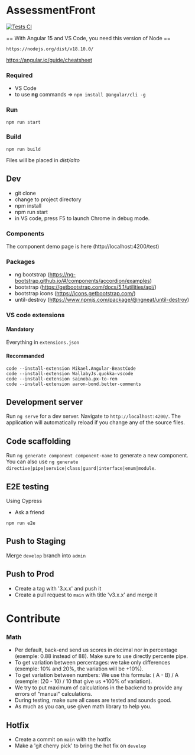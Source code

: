 # AssessmentFront

[![Tests CI](https://github.com/usealto/assessment-front/actions/workflows/node.js.yml/badge.svg)](https://github.com/usealto/assessment-front/actions/workflows/node.js.yml)

== With Angular 15 and VS Code, you need this version of Node ==

    https://nodejs.org/dist/v18.10.0/

https://angular.io/guide/cheatsheet

### Required

- VS Code
- to use **ng** commands => `npm install @angular/cli -g`

### Run

`npm run start`

### Build

`npm run build`

Files will be placed in _dist/alto_

## Dev

- git clone
- change to project directory
- npm install
- npm run start
- in VS code, press F5 to launch Chrome in debug mode.

### Components

The component demo page is here (http://localhost:4200/test)

### Packages

- ng bootstrap (https://ng-bootstrap.github.io/#/components/accordion/examples)
- bootstrap (https://getbootstrap.com/docs/5.1/utilities/api/)
- bootstrap icons (https://icons.getbootstrap.com/)
- until-destroy (https://www.npmjs.com/package/@ngneat/until-destroy)

### VS code extensions

#### Mandatory

Everything in `extensions.json`

#### Recommanded

```
code --install-extension Mikael.Angular-BeastCode
code --install-extension WallabyJs.quokka-vscode
code --install-extension sainoba.px-to-rem
code --install-extension aaron-bond.better-comments
```

## Development server

Run `ng serve` for a dev server. Navigate to `http://localhost:4200/`. The application will automatically reload if you change any of the source files.

## Code scaffolding

Run `ng generate component component-name` to generate a new component. You can also use `ng generate directive|pipe|service|class|guard|interface|enum|module`.

## E2E testing

Using Cypress

- Ask a friend

`npm run e2e`

## Push to Staging

Merge `develop` branch into `admin`

## Push to Prod

- Create a tag with '3.x.x' and push it
- Create a pull request to `main` with title 'v3.x.x' and merge it

# Contribute

### Math

- Per default, back-end send us scores in decimal nor in percentage (exemple: 0.88 instead of 88). Make sure to use directly percente pipe.
- To get variation between percentages: we take only differences (exemple: 10% and 20%, the variation will be +10%).
- To get variation between numbers: We use this formula: ( A - B) / A (exemple: (20 - 10) / 10 that give us +100% of variation).
- We try to put maximum of calculations in the backend to provide any errors of "manual" calculations.
- During testing, make sure all cases are tested and sounds good.
- As much as you can, use given math library to help you.

## Hotfix

- Create a commit on `main` with the hotfix
- Make a 'git cherry pick' to bring the hot fix on `develop`
